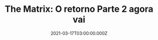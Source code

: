 ---
############### General Info ############################
id: '21321312sdffsf'
type: 'movie' # Filme, Série, Anime
title: 'The Matrix: O retorno Parte 2 agora vai '
synopsis: ['Neo (Keanu Reeves) believes that Morpheus (Laurence Fishburne), an elusive figure considered to be the most dangerous man alive, can answer his question -- What is the Matrix? Neo is contacted by Trinity (Carrie-Anne Moss), a beautiful stranger who leads him into an underworld where he meets Morpheus. They fight a brutal battle for their lives against a cadre of viciously intelligent secret agents. It is a truth that could cost Neo something more precious than his life.']
originalTitle: 'The Matrix'
date: '2021-03-17T03:00:00.000Z'
update: '2021-01-17T03:00:00.000Z'
releaseDate: '1999-01-17T03:00:00.000Z'
imdb:
  rating: '8.7' # 8.5
  id: 'tt0133093' # tt0470752
duration: '123'
trailer:
  urls: [
    'm8e-FF8MsqU',
  ]
tags: ['1080p', '720p']
genre: ['Sci-Fi, Action'] #  
quality: '' # BluRay, WEB-DL, HDTV, WEB-DL4K, WEB-DLe
format: '' # MKV, MP4, TS
audio: 'Legendado' # Dublado, Legendado, Dual Audio, Dub & Leg
subtitle: '' # Português, inglês, 
size: '' # 4.8 GB
audioQuality: 10
videoQuality: 10
directors: 
  - name: 'Lana Wachowski'
    image: ''
  - name: 'Lilly Wachowski'
    image: ''
cast: 
  - name: 'Keanu Reeves'
    image: ''
    characterName: 'Neo'
writers: 
  - name: ''
    image: ''
maturityRating:
  age: '14' # L , 10, 12, 14, 16, 18
  topics: [''] # Violence, Illegal drugs, Inappropriate Language, Legal Drugs, Sexual Content, Extreme Violence
###########################################
download:
  - url: ''
    resolution: '720p' # 720p, 1080p, 4K,
    audio: '' # Dublado, Legendado, Dual Audio
    size: '' # 4.8 GB
    quality: '' # BluRay, WEB-DL
    format: '' # MKV
images:
  cover: '/assets/movies/matrix/cover-matrix.jpg'
  background: '/assets/'
###########################################










# Ação
# Aventura
# Animação
# Biografia
# Comédia
# Crime
# Documentário
# Drama
# Fantasia
# História
# Horror
# Musical
# Mistério
# Reality-TV
# Romance
# Sci-Fi
# Sport
# Suspense
# Terror
# Thriller
# Guerra
# Faroeste
---